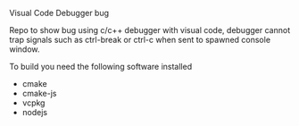 Visual Code Debugger bug

Repo to show bug using c/c++ debugger with visual code, debugger cannot trap signals such as ctrl-break or ctrl-c when sent to spawned console window.

To build you need the following software installed

* cmake
* cmake-js
* vcpkg
* nodejs

